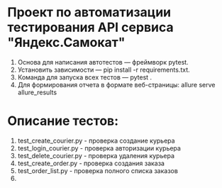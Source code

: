 # Проект по автоматизации тестирования API сервиса "Яндекс.Самокат"

1. Основа для написания автотестов — фреймворк pytest.
2. Установить зависимости — pip install -r requirements.txt.
3. Команда для запуска всех тестов — pytest . 
4. Для формирования отчета в формате веб-страницы: allure serve allure_results

# Описание тестов: 

1. test_create_courier.py - проверка создание курьера
2. test_login_courier.py - проверка авторизации курьера 
3. test_delete_courier.py - проверка удаления курьера
4. test_create_order.py - проверка создания заказа
5. test_order_list.py - проверка полного списка заказов
6. 